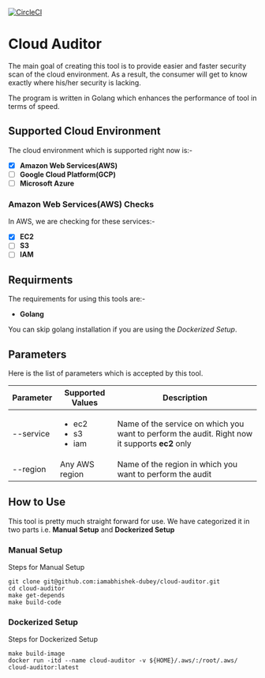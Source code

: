 [![CircleCI](https://circleci.com/gh/iamabhishek-dubey/cloud-auditor.svg?style=svg)](https://circleci.com/gh/iamabhishek-dubey/cloud-auditor)

# Cloud Auditor
The main goal of creating this tool is to provide easier and faster security scan of the cloud environment. As a result, the consumer will get to know exactly where his/her security is lacking.

The program is written in Golang which enhances the performance of tool in terms of speed.

## Supported Cloud Environment
The cloud environment which is supported right now is:-

- [X] **Amazon Web Services(AWS)**
- [ ] **Google Cloud Platform(GCP)**
- [ ] **Microsoft Azure**

### Amazon Web Services(AWS) Checks
In AWS, we are checking for these services:-

- [X] **EC2**
- [ ] **S3**
- [ ] **IAM**

## Requirments
The requirements for using this tools are:-

- **Golang**

You can skip golang installation if you are using the *Dockerized Setup*.

## Parameters
Here is the list of parameters which is accepted by this tool.

|**Parameter**|**Supported Values**|**Description**|
|-------------|--------------------|---------------|
|--service|<ul><li>ec2</li><li>s3</li><li>iam</li></ul>| Name of the service on which you want to perform the audit. Right now it supports **ec2** only|
|--region| Any AWS region|Name of the region in which you want to perform the audit|

## How to Use
This tool is pretty much straight forward for use. We have categorized it in two parts i.e. **Manual Setup** and **Dockerized Setup**

### Manual Setup
Steps for Manual Setup

```shell
git clone git@github.com:iamabhishek-dubey/cloud-auditor.git
cd cloud-auditor
make get-depends
make build-code
```

### Dockerized Setup
Steps for Dockerized Setup

```shell
make build-image
docker run -itd --name cloud-auditor -v ${HOME}/.aws/:/root/.aws/ cloud-auditor:latest
```
